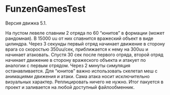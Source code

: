 # FunzenGamesTest

Версия движка 5.1. 


На пустом левеле спавним 2 отряда по 60 “юнитов” в формации (может рандомная). В 15000 uu от них спавнится вражеский объект в виде цилиндра. Через 3 секунды первый отряд начинает движение в сторону врага со скоростью 350uu/сек, приближается к нему на 300uu и начинает атаковать. Спустя 30 сек после первого отряда, второй отряд начинает движение в сторону вражеского объекта и атакует по аналогии с первым отрядом. Через 2 минуты симуляция останавливается.
Для “юнитов” важно использовать скелетал меш с анимациями движения и атаки. Сама атака носит исключительно визуальных характер. Реплицировать ничего не нужно.
Итог пакуется в проект и заливается на любой доступный файлообменник.
